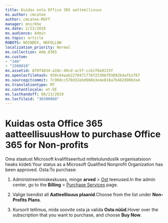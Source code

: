 ```yaml
---
title: Kuidas osta Office 365 aatteellisuus
ms.author: cmcatee
author: cmcatee-MSFT
manager: mnirkhe
ms.date: 2/22/2018
ms.audience: Admin
ms.topic: article
ROBOTS: NOINDEX, NOFOLLOW
localization_priority: Normal
ms.collection: Adm_O365
ms.custom:
- "340"
- "1500010"
ms.assetid: 870f4834-a10c-49cd-ac5f-ccb1f0a9215f
ms.openlocfilehash: 930c64aab2278471776f2530bf93892b4afb1f67
ms.sourcegitcommit: 7c90dcc570d32ebd968e3e4e816a7b482890b3a4
ms.translationtype: MT
ms.contentlocale: et-EE
ms.lasthandoff: 08/13/2019
ms.locfileid: "36390868"
---
```

# <a name="how-to-purchase-office-365-for-non-profits"></a><span data-ttu-id="5dfd8-102">Kuidas osta Office 365 aatteellisuus</span><span class="sxs-lookup"><span data-stu-id="5dfd8-102">How to purchase Office 365 for Non-profits</span></span>

<span data-ttu-id="5dfd8-103">Oma staatust Microsoft kvalifitseeritud mittetulunduslik organisatsioon heaks kiideti.</span><span class="sxs-lookup"><span data-stu-id="5dfd8-103">Your status as a Microsoft Qualified Nonprofit Organization has been approved.</span></span> <span data-ttu-id="5dfd8-104">Osta:</span><span class="sxs-lookup"><span data-stu-id="5dfd8-104">To purchase:</span></span>
  
1. <span data-ttu-id="5dfd8-105">Administreerimiskeskuses, minge **arved** \> [Ost](https://go.microsoft.com/fwlink/p/?linkid=868433) teenused.</span><span class="sxs-lookup"><span data-stu-id="5dfd8-105">In the admin center, go to the **Billing** \> [Purchase Services](https://go.microsoft.com/fwlink/p/?linkid=868433) page.</span></span>

2. <span data-ttu-id="5dfd8-106">Valige loendist all **Aatteellisuus plaanid**.</span><span class="sxs-lookup"><span data-stu-id="5dfd8-106">Choose from the list under **Non-Profits Plans**.</span></span>

3. <span data-ttu-id="5dfd8-107">Kursorit tellimus, mida soovite osta ja valida **Osta nüüd**.</span><span class="sxs-lookup"><span data-stu-id="5dfd8-107">Hover over the subscription that you want to purchase, and choose **Buy Now**.</span></span>